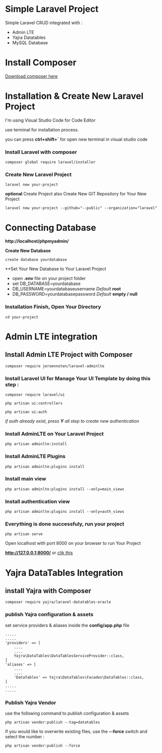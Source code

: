 # Simple Laravel Project
Simple Laravel CRUD integrated with :
- Admin LTE
- Yajra Datatables
- MySQL Database

# Install Composer
[Download composer here](https://getcomposer.org/Composer-Setup.exe)

# Installation & Create New Laravel Project
I'm using Visual Studio Code for Code Editor

use terminal for installation process.

you can press **ctrl+shift+`** for open new terminal in visual studio code


### Install Laravel with composer
```
composer global require laravel/installer
```


### Create New Laravel Project
``` 
laravel new your-project 
```
**optional** Create Project also Create New GIT Repository for Your New Project
```
laravel new your-project --github="--public" --organization="laravel"
```

# Connecting Database

**http://localhost/phpmyadmin/**

**Create New Database**
```
create database yourdatabase
```
 
**Set Your New Database to Your Laravel Project
- open **.env** file on your project folder
- set DB_DATABASE=yourdatabase
- DB_USERNAME=yourdatabaseusername *Default* **root**
- DB_PASSWORD=yourdatabasepassword *Default* **empty / null**


### Installation Finish, Open Your Directory
```
cd your-project
```

# Admin LTE integration
## Install Admin LTE Project with Composer
```
composer require jeroennoten/laravel-adminlte
```

### Install Laravel UI for Manage Your UI Template by doing this step :
```
composer require laravel/ui
```

```
php artisan ui:controllers
```

```
php artisan ui:auth
```

*if auth already exist, press **Y** all step to create new authentication*

### Install AdminLTE on Your Laravel Project
```
php artisan adminlte:install
```

### Install AdminLTE Plugins
```
php artisan adminlte:plugins install
```

### Install main view
```
php artisan adminlte:plugins install --only=main_views
```

### Install authentication view
```
php artisan adminlte:plugins install --only=auth_views
```

### Everything is done successfuly, run your project
```
php artisan serve
```
Open localhost with port 8000 on your browser to run Your Project

**http://127.0.0.1:8000/** or [clik this](http://127.0.0.1:8000/)


# Yajra DataTables Integration

## install Yajra with Composer
```
composer require yajra/laravel-datatables-oracle
```

### publish Yajra configuration & assets 
set service providers & aliases inside the **config/app.php** file 
```
.....
.....
'providers' => [
	....
	....
	Yajra\DataTables\DataTablesServiceProvider::class,
]
'aliases' => [
	....
	....
	'DataTables' => Yajra\DataTables\Facades\DataTables::class,
]
.....
.....
```
### Publish Yajra Vendor
use the following command to publish configuration & assets
```
php artisan vendor:publish --tag=datatables
```

If you would like to overwrite existing files, use the **--force** switch and select the number :
```
php artisan vendor:publish --force
```
